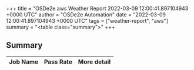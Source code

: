 +++
title = "OSDe2e aws Weather Report 2022-03-09 12:00:41.897104943 +0000 UTC"
author = "OSDe2e Automation"
date = "2022-03-09 12:00:41.897104943 +0000 UTC"
tags = ["weather-report", "aws"]
summary = "<table class=\"summary\"></table>"
+++
## Summary

| Job Name | Pass Rate | More detail |
|----------|-----------|-------------|




